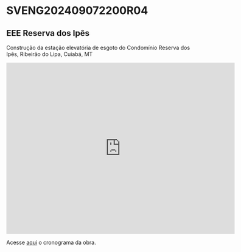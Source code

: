 # SVENG202409072200R04
## EEE Reserva dos Ipês

Construção da estação elevatória de esgoto do Condomínio Reserva dos Ipês, Ribeirão do Lipa, Cuiabá, MT
<iframe src="https://www.google.com/maps/embed?pb=!1m18!1m12!1m3!1d1922.0650541062644!2d-56.103565064245245!3d-15.53115435152013!2m3!1f0!2f0!3f0!3m2!1i1024!2i768!4f13.1!3m3!1m2!1s0x939db7775c256ecf%3A0x4c77a4e982bc75b5!2sCondom%C3%ADnio%20Reserva%20dos%20Ipes!5e0!3m2!1spt-BR!2sbr!4v1741116284768!5m2!1spt-BR!2sbr" width="600" height="450" style="border:0;" allowfullscreen="" loading="lazy" referrerpolicy="no-referrer-when-downgrade"></iframe>

Acesse [aqui][crono] o cronograma da obra.

[crono]:./crono202409072200R04_eee_reservadosipes.html